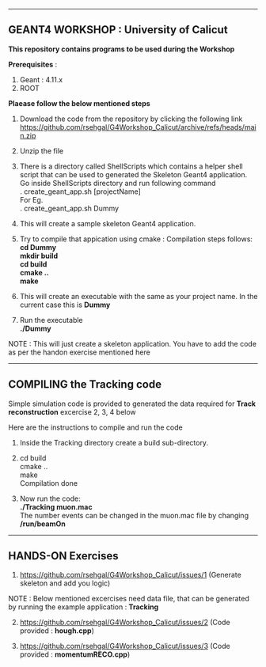 --------------------------------------------------  
GEANT4 WORKSHOP : University of Calicut  
--------------------------------------------------  
  
**This repository contains programs to be used during the Workshop**  

**Prerequisites** :   
1) Geant :  4.11.x  
2) ROOT  

**Plaease follow the below mentioned steps**  
1) Download the code from the repository by clicking the following link  
   https://github.com/rsehgal/G4Workshop_Calicut/archive/refs/heads/main.zip  

2) Unzip the file  
 
3) There is a directory called ShellScripts which contains a helper shell script that can be used to generated the Skeleton Geant4 application.  
   Go inside ShellScripts directory and run following command   
   . create_geant_app.sh [projectName]  
   For Eg.    
   . create_geant_app.sh Dummy  

4) This will create a sample skeleton Geant4 application.  

5) Try to compile that appication using cmake : Compilation steps follows:  
   **cd Dummy  
   mkdir build  
   cd build  
   cmake ..  
   make**  

7) This will create an executable with the same as your project name.
   In the current case this is **Dummy**  
  
8) Run the executable  
   **./Dummy**  

NOTE : This will just create a skeleton application. You have to add the code as per the handon exercise mentioned here  

---------------------------------------------  
COMPILING the Tracking code
---------------------------------------------  
Simple simulation code is provided to generated the data required for **Track reconstruction** excercise 2, 3, 4 below  

Here are the instructions to compile and run the code 

1) Inside the Tracking directory create a build sub-directory.  

2) cd build  
   cmake ..  
   make  
   Compilation done  
   
3) Now run the code:  
   **./Tracking  muon.mac**    
   The number events can be changed in the muon.mac file by changing **/run/beamOn**  

------------------------------  
HANDS-ON Exercises  
------------------------------   

1) https://github.com/rsehgal/G4Workshop_Calicut/issues/1  (Generate skeleton and add you logic)

NOTE : Below mentioned excercises need data file, that can be generated by running the example application : **Tracking**  
     
2) https://github.com/rsehgal/G4Workshop_Calicut/issues/2  (Code provided : **hough.cpp**)  

3) https://github.com/rsehgal/G4Workshop_Calicut/issues/3  (Code provided : **momentumRECO.cpp**)  



   
